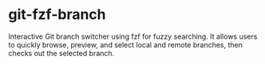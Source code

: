 # git-fzf-branch
Interactive Git branch switcher using fzf for fuzzy searching. It allows users to quickly browse, preview, and select local and remote branches, then checks out the selected branch.
